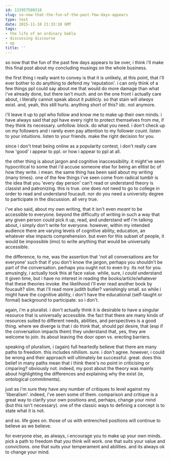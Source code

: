 ```yaml
---
id: 132957580318
slug: so-now-that-the-fun-of-the-past-few-days-appears
type: text
date: 2015-11-10 21:33:10 GMT
tags:
- the life of an ordinary bakla
- discussing discourse
- op
title: ''
---
```

so now that the fun of the past few days appears to be over, i think i'll make this final post about my concluding musings on the whole business.

the first thing i really want to convey is that it is unlikely, at this point, that i'll ever bother to do anything to defend my 'reputation'. i can only think of a few things ppl could say about me that would do more damage than what i've already done, but there isn't much. and on the one front i actually care about, i literally cannot speak about it publicly. so that stain will *always* exist. and, yeah, this still hurts. anything short of this? idc. not anymore.

i'll leave it up to ppl who follow and know me to make up their own minds. i have always said that ppl have every right to protect themselves from me, if they think its necessary. unfollow. block. do what you need. i don't check up on my followers and i rarely even pay attention to my follower count. listen to your intuitions. listen to your friends. make the right decision for you.

since i don't treat being online as a popularity contest, i don't really care how 'good' i appear to ppl. or how i appear to ppl at all. 

the other thing is about jargon and cognitive inaccessibility. it might've seen hypocritical to some that i'd accuse someone else for being an elitist bc of how they write. i mean. the same thing has been said about my writing (many times). one of the few things i've seen come from radical tumblr is the idea that you 'every day person' can't read or understand theory is classist and patronizing. this is true. one does *not* need to go to college in order to read and understand foucault. nor do you need a university degree to participate in the discussion. all very true.

i've also said, about my own writing, that it isn't even *meant* to be accessible to everyone. beyond the difficulty of writing in such a way that any given person could pick it up, read, and understand wtf i'm talking about, i simply don't write for everyone. however, within my intended audience there are varying levels of cognitive ability, education, an whatever else impacts comprehension. but even for this subset of people, it would be impossible (imo) to write anything that would be universally accessible. 

the difference, to me, was the assertion that 'not all conversations are for everyone' such that if you don't know the jargon, perhaps you shouldn't be part of the conversation. perhaps you ought not to even try. its not for you. amusingly, i actually took this at face value. while, sure, i *could* understand it given time, but i have no interest in reading the books/article/whatever that these theories invoke. the likelihood i'll ever read another book by foucault? slim. that i'll read more judith butler? vanishingly small. so while i might have the cognitive ability, i don't have the educational (self-taught or formal) background to participate. so i don't. 

again, i'm a pluralist. i don't actually think it is desirable to have a singular resource that is universally accessible. the fact that there are many kinds of resources suited to different needs, abilities, and perspectives is a good thing. where we diverge is that i do think that, should ppl desire, that (esp if the conversation impacts them) they understand that, yes, they are welcome to join. its about leaving the door open vs. erecting barriers.

speaking of pluralism, i (again) full heartedly believe that there are many paths to freedom. this includes nihilism. sure. i don't agree. however, i could be wrong and their approach will ultimately be successful. great. does this belief in many paths mean that i think there's no point in criticising or cmparing? obviously not. indeed, my post about the theory was mainly about highlighting the differences and explaining why the exist (ie, ontological commitments). 

just as i'm sure they have any number of critiques to level against my 'liberalism'. indeed, i've seen some of them. comparison and critique is a great way to clarify your own positions and, perhaps, change your mind (but this isn't necessary). one of the classic ways to defining a concept is to state what it is not.

and so. life goes on. those of us with entrenched positions will continue to believe as we believe. 

for everyone else, as always, i encourage you to make up your own minds. pick a path to freedom that *you* think will work. one that suits your value and convictions. one that suits your temperament and abilities. and its always ok to change your mind.